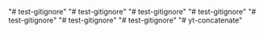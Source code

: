 "# test-gitignore" 
"# test-gitignore" 
"# test-gitignore" 
"# test-gitignore" 
"# test-gitignore" 
"# test-gitignore" 
"# test-gitignore" 
"# yt-concatenate" 

